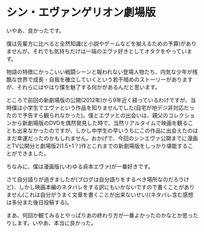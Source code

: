 # シン・エヴァンゲリオン劇場版

いやあ、良かったです。

僕は先輩方に比べると全然知識(と小説やゲームなどを揃えるための予算)がありませんが、それでも気持ちだけは一端のエヴァ好きとしてオタクをやっています。

物語の特徴にかっこいい戦闘シーンと報われない登場人物たち、内気な少年が残酷な世界で成長・自我を確立していくという若干暗めのストーリーがありますが、それらにはやはり僕を魅了する何かがあるんだと思います。

ところで前回の新劇場版の公開(2012年)から9年近く経っているわけですが、当時僕は小学生でエヴァという作品を知りませんでした(自宅が地デジ非対応だったので予告すら観られなかった)。僕とエヴァとの出会いは、親父のコレクションから新劇場版のDVDを偶然発見した時で、当然リアルタイムで映画を観ることも出来なかったのですが、しかし中学生の早いうちにこの作品に出会えたのはまだ幸運だったのかもしれません。おかげで、今回のシンエヴァ公開までに漫画とTV公開分と劇場版2(1.5+1？)作とこれまでの新劇場版をしっかり堪能することができました。

ちなみに、僕は漫画版(いわゆる貞本エヴァ)が一番好きです。

さて自分語りが過ぎましたが(ブログは自分語りをするべき場所なのだろうけど)、しかし映画本編のネタバレをする訳にもいかないですので書くことがありません(これは自分がうまく文章を書くことが出来ないせい)(ネタバレ含む感想は多分また後日投稿する)。

まあ、何回か観てみるとやっぱりあの終わり方が一番よかったのかなとか思ったりします。いやあ、本当に良かった。
